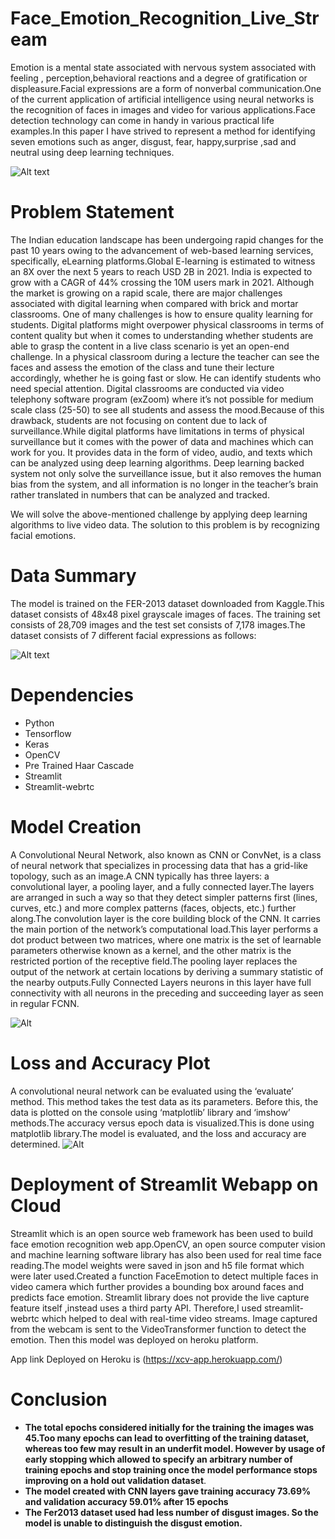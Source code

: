 # Face_Emotion_Recognition_Live_Stream
Emotion is a mental state associated with nervous system associated with feeling , perception,behavioral reactions and a degree of gratification or displeasure.Facial expressions are a form of nonverbal communication.One of the current application of artificial intelligence using neural networks is the recognition of faces in images and video for various applications.Face detection technology  can come in handy in various practical life examples.In this paper I have strived to represent a method for identifying seven emotions such as anger, disgust, fear, happy,surprise ,sad and neutral using deep learning  techniques.

![Alt text](https://edps.europa.eu/sites/default/files/styles/edps_wysiwyg_image/public/2021-05/facial-emotion-recognition-steps.png?itok=jYN0mnzI)

# Problem Statement
The Indian education landscape has been undergoing rapid changes for the past 10 years owing to the advancement of web-based learning services, specifically, eLearning platforms.Global E-learning is estimated to witness an 8X over the next 5 years to reach USD 2B in 2021. India is expected to grow with a CAGR of 44% crossing the 10M users mark in 2021. Although the market is growing on a rapid scale, there are major challenges associated with digital learning when compared with brick and mortar classrooms. One of many challenges is how to ensure quality learning for students.
Digital platforms might overpower physical classrooms in terms of content quality but when it comes to understanding whether students are able to grasp the content in a live class scenario is yet an open-end challenge.
In a physical classroom during a lecture the teacher can see the faces and assess the emotion of the class and tune their lecture accordingly, whether he is going fast or slow. He can identify students who need special attention. Digital classrooms are conducted via video telephony software program (exZoom) where it’s not possible for medium scale class (25-50) to see all students and assess the mood.Because of this drawback, students are not focusing on content due to lack of surveillance.While digital platforms have limitations in terms of physical surveillance but it comes with the power of data and machines which can work for you. It provides data in the form of video, audio, and texts which can be analyzed using deep learning algorithms. Deep learning backed system not only solve the surveillance issue, but it also removes the human bias from the system, and all information is no longer in the teacher’s brain rather translated in numbers that can be analyzed and tracked.

We will solve the above-mentioned challenge by applying deep learning algorithms to live video data. The solution to this problem is by recognizing facial emotions.

# Data Summary
The model is trained on the FER-2013 dataset downloaded from Kaggle.This dataset consists of 48x48 pixel grayscale images of faces. The training set consists of 28,709 images and the  test set consists of 7,178 images.The dataset consists of 7 different facial expressions as follows:

![Alt text](https://miro.medium.com/max/972/1*eslj3MRsR2fKAV3q1i3-5w.jpeg)

# Dependencies
* Python
* Tensorflow
* Keras
* OpenCV
* Pre Trained Haar Cascade
* Streamlit
* Streamlit-webrtc

# Model Creation
A Convolutional Neural Network, also known as CNN or ConvNet, is a class of neural network that specializes in processing data that has a grid-like topology, such as an image.A CNN typically has three layers: a convolutional layer, a pooling layer, and a fully connected layer.The layers are arranged in such a way so that they detect simpler patterns first (lines, curves, etc.) and more complex patterns (faces, objects, etc.) further along.The convolution layer is the core building block of the CNN. It carries the main portion of the network’s computational load.This layer performs a dot product between two matrices, where one matrix is the set of learnable parameters otherwise known as a kernel, and the other matrix is the restricted portion of the receptive field.The pooling layer replaces the output of the network at certain locations by deriving a summary statistic of the nearby outputs.Fully Connected Layers neurons in this layer have full connectivity with all neurons in the preceding and succeeding layer as seen in regular FCNN.

![Alt](https://raw.githubusercontent.com/travistangvh/emotion-detection-in-real-time/master/images/VGGFaceNetwork.jpg) 

# Loss and Accuracy Plot

A convolutional neural network can be evaluated using the ‘evaluate’ method. This method takes the test data as its parameters. Before this, the data is plotted on the console using ‘matplotlib’ library and ‘imshow’ methods.The accuracy versus epoch data is visualized.This is done using matplotlib library.The model is evaluated, and the loss and accuracy are determined.
![Alt](https://github.com/SampannaMishra/FaceEmotionRecognition/blob/main/visualization/finalval.JPG)

# Deployment of Streamlit Webapp on Cloud

Streamlit  which is an open source web framework has been used to build face emotion recognition web app.OpenCV, an open source computer vision and machine learning software library has also been used for real time face reading.The model weights were saved in json and h5 file format which were later used.Created a function FaceEmotion to detect multiple faces in video camera which further provides a bounding box around faces and predicts face emotion.
Streamlit library does not provide the live capture feature itself ,instead uses a third party API.
Therefore,I used streamlit-webrtc which helped to deal with real-time video streams. Image captured from the webcam is sent to the VideoTransformer function to detect the emotion.
Then this model was deployed on heroku platform. 

App link Deployed on Heroku is  (https://xcv-app.herokuapp.com/)

# Conclusion
* **The total epochs considered initially for the training the images was 45.Too many epochs can lead to overfitting of the training dataset, whereas too few may result in an underfit model. However by usage of early stopping which allowed  to specify an arbitrary number of training epochs and stop training once the model performance stops improving on a hold out validation dataset**.
* **The model created with CNN layers gave training accuracy 73.69% and validation accuracy 59.01% after 15 epochs**
* **The Fer2013 dataset used had less number of disgust images. So the model is unable to distinguish the disgust emotion.**

